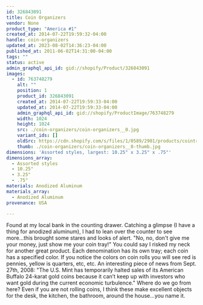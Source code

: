 ```yaml
---
id: 326843091
title: Coin Organizers
vendor: None
product_type: "America #1"
created_at: 2014-07-22T19:59:32-04:00
handle: coin-organizers
updated_at: 2023-08-02T14:36:23-04:00
published_at: 2011-06-02T14:31:00-04:00
tags: ""
status: active
admin_graphql_api_id: gid://shopify/Product/326843091
images:
  - id: 763748279
    alt: ""
    position: 1
    product_id: 326843091
    created_at: 2014-07-22T19:59:33-04:00
    updated_at: 2014-07-22T19:59:33-04:00
    admin_graphql_api_id: gid://shopify/ProductImage/763748279
    width: 1024
    height: 1024
    src: ./coin-organizers/coin-organizers__0.jpg
    variant_ids: []
    oldSrc: https://cdn.shopify.com/s/files/1/0589/2901/products/cointrays_5702.jpeg?v=1406073573
    thumb: ./coin-organizers/coin-organizers__0-thumb.jpg
dimensions: 'Assorted styles, largest: 10.25" x 3.25" x .75"'
dimensions_array:
  - Assorted styles
  - 10.25"
  - 3.25"
  - .75"
materials: Anodized Aluminum
materials_array:
  - Anodized Aluminum
provenance: USA

---
```


Found at my local bank in the counting drawer. Catching a glimpse (I have a thing for anodized aluminum), I had to lean over the counter to see more...this brought some stares and looks of alert. "No, no, don't give me your money, just show me your coin tray!" You could say I risked my neck for another great product. Each denomination has its own tray; each coin has a specified color. If you notice the colors on coin rolls you will see red is pennies, yellow is quarters, etc, etc. An interesting piece of news from Sept. 27th, 2008: "The U.S. Mint has temporarily halted sales of its American Buffalo 24-karat gold coins because it can’t keep up with investors who want gold during the current economic turbulence." Where do we go from here? Even if you are not rolling coins, I think these make excellent objects for the desk, the kitchen, the bathroom, around the house...you name it.